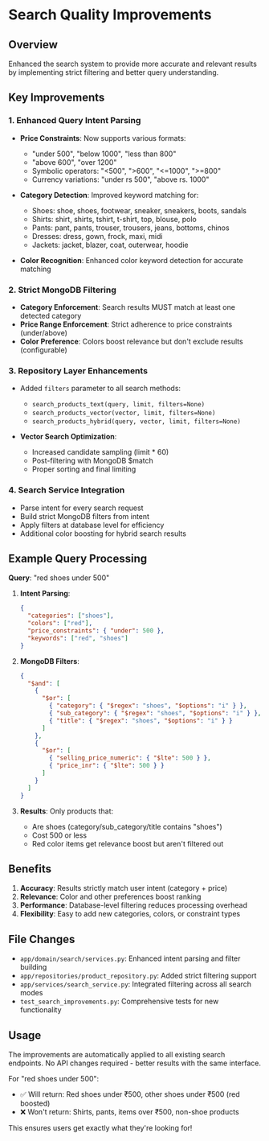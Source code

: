 # Search Quality Improvements

## Overview

Enhanced the search system to provide more accurate and relevant results by implementing strict filtering and better query understanding.

## Key Improvements

### 1. Enhanced Query Intent Parsing

- **Price Constraints**: Now supports various formats:

  - "under 500", "below 1000", "less than 800"
  - "above 600", "over 1200"
  - Symbolic operators: "<500", ">600", "<=1000", ">=800"
  - Currency variations: "under rs 500", "above rs. 1000"

- **Category Detection**: Improved keyword matching for:

  - Shoes: shoe, shoes, footwear, sneaker, sneakers, boots, sandals
  - Shirts: shirt, shirts, tshirt, t-shirt, top, blouse, polo
  - Pants: pant, pants, trouser, trousers, jeans, bottoms, chinos
  - Dresses: dress, gown, frock, maxi, midi
  - Jackets: jacket, blazer, coat, outerwear, hoodie

- **Color Recognition**: Enhanced color keyword detection for accurate matching

### 2. Strict MongoDB Filtering

- **Category Enforcement**: Search results MUST match at least one detected category
- **Price Range Enforcement**: Strict adherence to price constraints (under/above)
- **Color Preference**: Colors boost relevance but don't exclude results (configurable)

### 3. Repository Layer Enhancements

- Added `filters` parameter to all search methods:

  - `search_products_text(query, limit, filters=None)`
  - `search_products_vector(vector, limit, filters=None)`
  - `search_products_hybrid(query, vector, limit, filters=None)`

- **Vector Search Optimization**:
  - Increased candidate sampling (limit \* 60)
  - Post-filtering with MongoDB $match
  - Proper sorting and final limiting

### 4. Search Service Integration

- Parse intent for every search request
- Build strict MongoDB filters from intent
- Apply filters at database level for efficiency
- Additional color boosting for hybrid search results

## Example Query Processing

**Query**: "red shoes under 500"

1. **Intent Parsing**:

   ```json
   {
     "categories": ["shoes"],
     "colors": ["red"],
     "price_constraints": { "under": 500 },
     "keywords": ["red", "shoes"]
   }
   ```

2. **MongoDB Filters**:

   ```json
   {
     "$and": [
       {
         "$or": [
           { "category": { "$regex": "shoes", "$options": "i" } },
           { "sub_category": { "$regex": "shoes", "$options": "i" } },
           { "title": { "$regex": "shoes", "$options": "i" } }
         ]
       },
       {
         "$or": [
           { "selling_price_numeric": { "$lte": 500 } },
           { "price_inr": { "$lte": 500 } }
         ]
       }
     ]
   }
   ```

3. **Results**: Only products that:
   - Are shoes (category/sub_category/title contains "shoes")
   - Cost 500 or less
   - Red color items get relevance boost but aren't filtered out

## Benefits

1. **Accuracy**: Results strictly match user intent (category + price)
2. **Relevance**: Color and other preferences boost ranking
3. **Performance**: Database-level filtering reduces processing overhead
4. **Flexibility**: Easy to add new categories, colors, or constraint types

## File Changes

- `app/domain/search/services.py`: Enhanced intent parsing and filter building
- `app/repositories/product_repository.py`: Added strict filtering support
- `app/services/search_service.py`: Integrated filtering across all search modes
- `test_search_improvements.py`: Comprehensive tests for new functionality

## Usage

The improvements are automatically applied to all existing search endpoints. No API changes required - better results with the same interface.

For "red shoes under 500":

- ✅ Will return: Red shoes under ₹500, other shoes under ₹500 (red boosted)
- ❌ Won't return: Shirts, pants, items over ₹500, non-shoe products

This ensures users get exactly what they're looking for!
